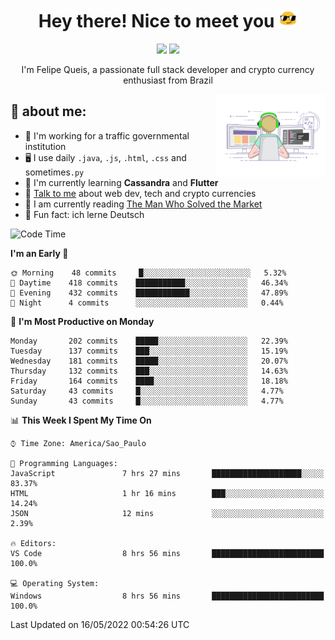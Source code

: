 
<h1 align="center">Hey there! Nice to meet you <img src="assets/sunglasses.gif" width="30"/></h1>

<p align="center">
  <a href="https://www.linkedin.com/in/fqueis"><img src="https://img.shields.io/badge/-LinkedIn-blue?style=flat&logo=Linkedin&logoColor=white" /></a>
  <a href="mailto:fqueis@gmail.com"><img src="https://img.shields.io/badge/-Gmail-c14438?style=flat&logo=Gmail&logoColor=white" /></a>
</p>

<p align="center">I'm Felipe Queis, a passionate full stack developer and crypto currency enthusiast from Brazil</p>

<img width="35%" align="right" alt="fqueis" src="assets/profile.gif" /></p>

## 🤵 about me:

- 🏢 I'm working for a traffic governmental institution
- 🖥️ I use daily `.java`, `.js`, `.html`, `.css` and sometimes`.py`
- 🌱 I'm currently learning **Cassandra** and **Flutter**
- 💬 [Talk to me](https://github.com/fqueis/fqueis/discussions) about web dev, tech and crypto currencies
- 📖 I am currently reading [The Man Who Solved the Market](https://amzn.com/073521798X)
- 💭 Fun fact: ich lerne Deutsch

<!--START_SECTION:waka-->
![Code Time](http://img.shields.io/badge/Code%20Time-0%20secs-blue)

**I'm an Early 🐤** 

```text
🌞 Morning    48 commits     █░░░░░░░░░░░░░░░░░░░░░░░░   5.32% 
🌆 Daytime    418 commits    ███████████░░░░░░░░░░░░░░   46.34% 
🌃 Evening    432 commits    ████████████░░░░░░░░░░░░░   47.89% 
🌙 Night      4 commits      ░░░░░░░░░░░░░░░░░░░░░░░░░   0.44%

```
📅 **I'm Most Productive on Monday** 

```text
Monday       202 commits    █████░░░░░░░░░░░░░░░░░░░░   22.39% 
Tuesday      137 commits    ███░░░░░░░░░░░░░░░░░░░░░░   15.19% 
Wednesday    181 commits    █████░░░░░░░░░░░░░░░░░░░░   20.07% 
Thursday     132 commits    ███░░░░░░░░░░░░░░░░░░░░░░   14.63% 
Friday       164 commits    ████░░░░░░░░░░░░░░░░░░░░░   18.18% 
Saturday     43 commits     █░░░░░░░░░░░░░░░░░░░░░░░░   4.77% 
Sunday       43 commits     █░░░░░░░░░░░░░░░░░░░░░░░░   4.77%

```


📊 **This Week I Spent My Time On** 

```text
⌚︎ Time Zone: America/Sao_Paulo

💬 Programming Languages: 
JavaScript               7 hrs 27 mins       ████████████████████░░░░░   83.37% 
HTML                     1 hr 16 mins        ███░░░░░░░░░░░░░░░░░░░░░░   14.24% 
JSON                     12 mins             ░░░░░░░░░░░░░░░░░░░░░░░░░   2.39%

🔥 Editors: 
VS Code                  8 hrs 56 mins       █████████████████████████   100.0%

💻 Operating System: 
Windows                  8 hrs 56 mins       █████████████████████████   100.0%

```


 Last Updated on 16/05/2022 00:54:26 UTC
<!--END_SECTION:waka-->
